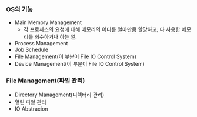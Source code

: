 ### OS의 기능

+ Main Memory Management
	+ 각 프로세스의 요청에 대해 메모리의 어디를 얼마만큼 할당하고, 다 사용한 메모리를 회수하거나 하는 일.
+ Process Management
+ Job Schedule
+ File Management(이 부분이 File IO Control System)
+ Device Management(이 부분이 File IO Control System)

### File Management(파일 관리)

+ Directory Management(디렉터리 관리)
+ 열린 파일 관리
+ IO Abstracion

